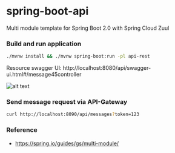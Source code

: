 # spring-boot-api
Multi module template for Spring Boot 2.0 with Spring Cloud Zuul

### Build and run application

```bash
./mvnw install && ./mvnw spring-boot:run -pl api-rest
```
Resource swagger UI: http://localhost:8080/api/swagger-ui.html#/message45controller

![alt text](http://drive.google.com/uc?export=view&id=1iFhJRZiG1xS49fUyIXlcGE1SBQX3XNms)

### Send message request via API-Gateway
```bash
curl http://localhost:8090/api/messages?token=123
```

### Reference
- https://spring.io/guides/gs/multi-module/


